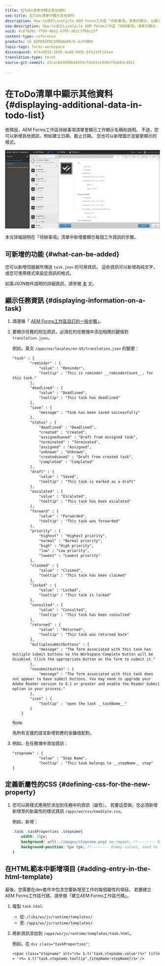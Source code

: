 ```yaml
---
title: 在ToDo清單中顯示其他資料
seo-title: 在ToDo清單中顯示其他資料
description: How-to自訂LiveCycle AEM Forms工作區「待辦事項」清單的顯示，以顯示除預設值外的更多資訊。
seo-description: How-to自訂LiveCycle AEM Forms工作區「待辦事項」清單的顯示，以顯示除預設值外的更多資訊。
uuid: 4c678d9c-7794-4b62-8705-d62c7780c13f
content-type: reference
products: SG_EXPERIENCEMANAGER/6.4/FORMS
topic-tags: forms-workspace
discoiquuid: b74a0933-2b96-4a88-9995-6fb21df141aa
translation-type: tm+mt
source-git-commit: a5cac0d369bb40659cfde011e5d6ef9a68dc4012

---
```



# 在ToDo清單中顯示其他資料 {#displaying-additional-data-in-todo-list}

依預設，AEM Forms工作區待辦事項清單會顯示工作顯示名稱和說明。 不過，您可以新增其他資訊，例如建立日期、截止日期。 您也可以新增圖示並變更顯示的樣式。

![查看顯示預設配置的「HTML工作區待辦事項」頁籤](assets/html-todo-list.png)

本文詳細說明在「待辦事項」清單中新增要顯示每個工作資訊的步驟。

## 可新增的功能 {#what-can-be-added}

您可以新增伺服器所傳送 `task.json` 的可用資訊。 這些資訊可以新增為純文字，或您可使用樣式來設定資訊的格式。

如需JSON物件說明的詳細資訊，請參閱 [本](/help/forms/using/html-workspace-json-object-description.md) 文。

## 顯示任務資訊 {#displaying-information-on-a-task}

1. 請遵循「 [AEM Forms工作區自訂的一般步驟」](/help/forms/using/generic-steps-html-workspace-customization.md)。
1. 要顯示任務的附加資訊，必須在的任務塊中添加相應的鍵值對 `translation.json`。

   例如，英文 `/apps/ws/locales/en-US/translation.json` 的變更：

   ```
   "task" : {
           "reminder" : {
               "value" : "Reminder",
               "tooltip" : "This is reminder __reminderCount__, for this task."
           },
           "deadlined" : {
               "value" : "Deadlined",
               "tooltip" : "This task has deadlined"
           },
           "save" : {
               "message" : "Task has been saved successfully"
           },
           "status" : {
               "deadlined" : "Deadlined",
               "created" : "Created",
               "assignedsaved" : "Draft from assigned task",
               "terminated" : "Terminated",
               "assigned" : "Assigned",
               "unknown" : "Unknown",
               "createdsaved" : "Draft from created task",
               "completed" : "Completed"
           },
           "draft" : {
               "value" : "Saved",
               "tooltip" : "This task is marked as a draft"
           },
           "escalated" : {
               "value" : "Escalated",
               "tooltip" : "This task has been escalated"
           },
           "forward" : {
               "value" : "Forwarded",
               "tooltip" : "This task was forwarded"
           },
           "priority" : {
               "highest" : "Highest priority",
               "normal" : "Normal priority",
               "high" : "High priority",
               "low" : "Low priority",
               "lowest" : "Lowest priority"
           },
           "claimed" : {
               "value" : "Claimed",
               "tooltip" : "This task has been claimed"
           },
           "locked" : {
               "value" : "Locked",
               "tooltip" : "This task is locked"
           },
           "consulted" : {
               "value" : "Consulted",
               "tooltip" : "This task has been consulted"
           },
           "returned" : {
               "value" : "Returned",
               "tooltip" : "This task was returned back"
           },
           "multiplesubmitbuttons" : {
               "message" : "The form associated with this task has multiple submit buttons so the Workspace Complete button will be disabled. Click the appropriate button on the form to submit it."
           },
           "nosubmitbutton" : {
               "message" : "The form associated with this task does not appear to have submit buttons. You may need to upgrade your Adobe Reader version to 9.1 or greater and enable the Reader Submit option in your process."
           },
           "icon" : {
               "tooltip" : "open the task __taskName__"
           }
       }
   ```

   >[!NOTE]
   >
   >為所有支援的語言新增對應的金鑰值配對。

1. 例如，在任務塊中添加資訊：

   ```
   "stepname" : {
               "value" : "Step Name",
               "tooltip" : "This task belongs to __stepName__ step"
   }
   ```

## 定義新屬性的CSS {#defining-css-for-the-new-property}

1. 您可以將樣式應用於添加到任務中的資訊（屬性）。 若要這麼做，您必須新增新增至的新屬性的樣式資訊 `/apps/ws/css/newStyle.css`。

   例如，新增：

   ```css
   .task .taskProperties .stepname{
       width: 25px;
       background: url(../images/stepname.png) no-repeat; /*-------- Or just reuse background image / image-sprite defined .task .taskProperties span of style.css---------------------*/
       background-position: 0px 0px; /*-------- Dummy values, need to be configured as per user background image / image-sprite ---------------------*/
   }
   ```

## 在HTML範本中新增項目 {#adding-entry-in-the-html-template}

最後，您需要在dev套件中包含您要新增至工作的每個屬性的項目。 若要建立AEM Forms工作區代碼，請參閱「建立AEM Forms工作區代碼」。

1. 複製 `task.html`:

   * 從: `/libs/ws/js/runtime/templates/`
   * 至: `/apps/ws/js/runtime/templates/`

1. 將新資訊添加到 `/apps/ws/js/runtime/templates/task.html`。

   例如，在 `div class="taskProperties"`:

   ```
   <span class="stepname" alt="<%= $.t('task.stepname.value')%>" title = '<%= $.t("task.stepname.tooltip",{stepName:stepName})%>'/>
   ```

